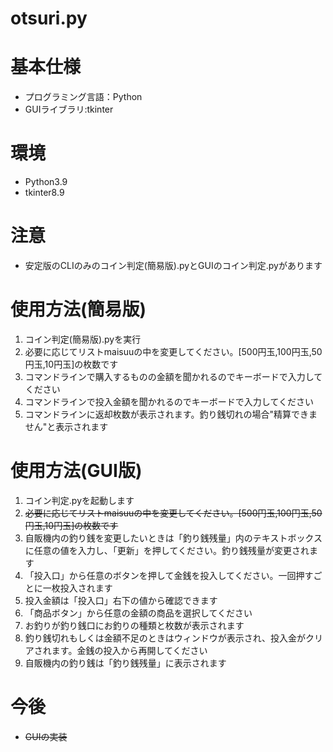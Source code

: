 # otsuri.py
# 基本仕様
- プログラミング言語：Python
- GUIライブラリ:tkinter
  
# 環境
- Python3.9
- tkinter8.9

# 注意
- 安定版のCLIのみのコイン判定(簡易版).pyとGUIのコイン判定.pyがあります
# 使用方法(簡易版)
1. コイン判定(簡易版).pyを実行
1. 必要に応じてリストmaisuuの中を変更してください。[500円玉,100円玉,50円玉,10円玉]の枚数です
1. コマンドラインで購入するものの金額を聞かれるのでキーボードで入力してください
1. コマンドラインで投入金額を聞かれるのでキーボードで入力してください
1. コマンドラインに返却枚数が表示されます。釣り銭切れの場合"精算できません"と表示されます

# 使用方法(GUI版)
1. コイン判定.pyを起動します
1. ~~必要に応じてリストmaisuuの中を変更してください。[500円玉,100円玉,50円玉,10円玉]の枚数です~~  
1. 自販機内の釣り銭を変更したいときは「釣り銭残量」内のテキストボックスに任意の値を入力し、「更新」を押してください。釣り銭残量が変更されます
1. 「投入口」から任意のボタンを押して金銭を投入してください。一回押すごとに一枚投入されます
1. 投入金額は「投入口」右下の値から確認できます
1. 「商品ボタン」から任意の金額の商品を選択してください
1. お釣りが釣り銭口にお釣りの種類と枚数が表示されます
1. 釣り銭切れもしくは金額不足のときはウィンドウが表示され、投入金がクリアされます。金銭の投入から再開してください
1. 自販機内の釣り銭は「釣り銭残量」に表示されます


# 今後
- ~~GUIの実装~~

